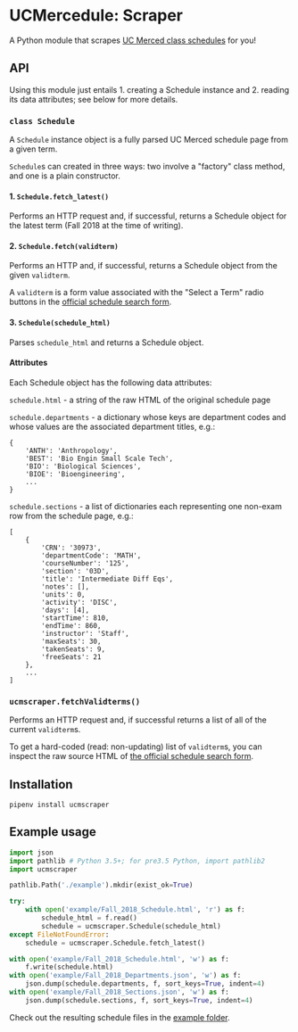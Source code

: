 # UCMercedule: Scraper
A Python module that scrapes [UC Merced class schedules][1] for you!

## API
Using this module just entails 1. creating a Schedule instance and 2. reading
its data attributes; see below for more details.

### `class Schedule`
A `Schedule` instance object is a fully parsed UC Merced schedule page from a
given term.

`Schedule`s can created in three ways: two involve a "factory" class method, and
one is a plain constructor.

#### 1. `Schedule.fetch_latest()`
Performs an HTTP request and, if successful, returns a Schedule object for the
latest term (Fall 2018 at the time of writing).

#### 2. `Schedule.fetch(validterm)`
Performs an HTTP and, if successful, returns a Schedule object from the given
`validterm`.

A `validterm` is a form value associated with the "Select a Term" radio buttons
in the [official schedule search form][1].

#### 3. `Schedule(schedule_html)`
Parses `schedule_html` and returns a Schedule object.

#### Attributes
Each Schedule object has the following data attributes:

`schedule.html` - a string of the raw HTML of the original schedule page

`schedule.departments` - a dictionary whose keys are department codes and whose
values are the associated department titles, e.g.:
```
{
    'ANTH': 'Anthropology',
    'BEST': 'Bio Engin Small Scale Tech',
    'BIO': 'Biological Sciences',
    'BIOE': 'Bioengineering',
    ...
}
```

`schedule.sections` - a list of dictionaries each representing one non-exam row
from the schedule page, e.g.:
```
[
    {
        'CRN': '30973',
        'departmentCode': 'MATH',
        'courseNumber': '125',
        'section': '03D',
        'title': 'Intermediate Diff Eqs',
        'notes': [],
        'units': 0,
        'activity': 'DISC',
        'days': [4],
        'startTime': 810,
        'endTime': 860,
        'instructor': 'Staff',
        'maxSeats': 30,
        'takenSeats': 9,
        'freeSeats': 21
    },
    ...
]
```

### `ucmscraper.fetchValidterms()`
Performs an HTTP request and, if successful returns a list of all of the current
`validterm`s.

To get a hard-coded (read: non-updating) list of `validterm`s, you can inspect
the raw source HTML of [the official schedule search form][1].


## Installation
```
pipenv install ucmscraper
```

## Example usage
```python
import json
import pathlib # Python 3.5+; for pre3.5 Python, import pathlib2
import ucmscraper

pathlib.Path('./example').mkdir(exist_ok=True)

try:
    with open('example/Fall_2018_Schedule.html', 'r') as f:
        schedule_html = f.read()
        schedule = ucmscraper.Schedule(schedule_html)
except FileNotFoundError:
    schedule = ucmscraper.Schedule.fetch_latest()

with open('example/Fall_2018_Schedule.html', 'w') as f:
    f.write(schedule.html)
with open('example/Fall_2018_Departments.json', 'w') as f:
    json.dump(schedule.departments, f, sort_keys=True, indent=4)
with open('example/Fall_2018_Sections.json', 'w') as f:
    json.dump(schedule.sections, f, sort_keys=True, indent=4)
```
Check out the resulting schedule files in the [example folder](example/).

[1]: https://mystudentrecord.ucmerced.edu/pls/PROD/xhwschedule.p_selectsubject
